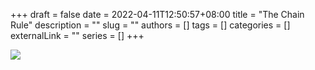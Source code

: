 +++ 
draft = false
date = 2022-04-11T12:50:57+08:00
title = "The Chain Rule"
description = ""
slug = ""
authors = []
tags = []
categories = []
externalLink = ""
series = []
+++

![](https://raw.githubusercontent.com/baboonSTW/Blog-img/main/202204111259692.png)